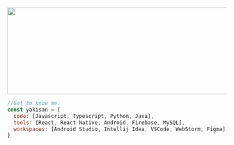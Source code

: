 
 
&nbsp;
<img src="https://imgyukle.com/f/2022/11/29/JHCxtf.png" width="900" height="200">


```javascript
//Get to know me.
const yakisan = {
  code: [Javascript, Typescript, Python, Java],
  tools: [React, React Native, Android, Firebase, MySQL],
  workspaces: [Android Studio, Intellij Idea, VSCode, WebStorm, Figma]
}
```
